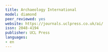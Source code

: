 ```yaml
---
title: Archaeology International
model: diamond
peer_reviewed: yes
website: https://journals.uclpress.co.uk/ai/
issn: 2048-4194
publisher: UCL Press
languages:
- en
---
```

